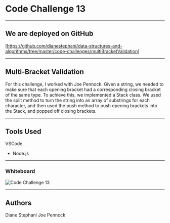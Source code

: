 # Code Challenge 13

---------------------------------

## We are deployed on GitHub

[https://github.com/dianestephani/data-structures-and-algorithms/tree/master/code-challenges/multiBracketValidation]

---------------------------------

## Multi-Bracket Validation

For this challenge, I worked with Joe Pennock. Given a string, we needed to make sure that each opening bracket had a corresponding closing bracket of the same type. To achieve this, we implemented a Stack class. We used the split method to turn the string into an array of substrings for each character, and then used the push method to push opening brackets into the Stack, and popped off closing brackets.

---------------------------------

## Tools Used

VSCode

- Node.js

---------------------------------

### Whiteboard

![Code Challenge 13](https://github.com/dianestephani/data-structures-and-algorithms/blob/master/code-challenges/multiBracketValidation/whiteboard/Code%20Challenge%2013.jpg)

---------------------------

## Authors

Diane Stephani
Joe Pennock
